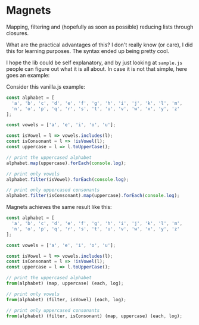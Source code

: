 # Magnets

Mapping, filtering and (hopefully as soon as possible) reducing lists through closures.

What are the practical advantages of this? I don't really know (or care), I did this for learning purposes. The syntax ended up being pretty cool.

I hope the lib could be self explanatory, and by just looking at `sample.js` people can figure out what it is all about. In case it is not that simple, here goes an example:

Consider this vanilla.js example:

```js
const alphabet = [
  'a', 'b', 'c', 'd', 'e', 'f', 'g', 'h', 'i', 'j', 'k', 'l', 'm',
  'n', 'o', 'p', 'q', 'r', 's', 't', 'u', 'v', 'w', 'x', 'y', 'z'
];

const vowels = ['a', 'e', 'i', 'o', 'u'];

const isVowel = l => vowels.includes(l);
const isConsonant = l => !isVowel(l);
const uppercase = l => l.toUpperCase();

// print the uppercased alphabet
alphabet.map(uppercase).forEach(console.log);

// print only vowels
alphabet.filter(isVowel).forEach(console.log);

// print only uppercased consonants
alphabet.filter(isConsonant).map(uppercase).forEach(console.log);

```

Magnets achieves the same result like this:

```js
const alphabet = [
  'a', 'b', 'c', 'd', 'e', 'f', 'g', 'h', 'i', 'j', 'k', 'l', 'm',
  'n', 'o', 'p', 'q', 'r', 's', 't', 'u', 'v', 'w', 'x', 'y', 'z'
];

const vowels = ['a', 'e', 'i', 'o', 'u'];

const isVowel = l => vowels.includes(l);
const isConsonant = l => !isVowel(l);
const uppercase = l => l.toUpperCase();

// print the uppercased alphabet
from(alphabet) (map, uppercase) (each, log);

// print only vowels
from(alphabet) (filter, isVowel) (each, log);

// print only uppercased consonants
from(alphabet) (filter, isConsonant) (map, uppercase) (each, log);
```
